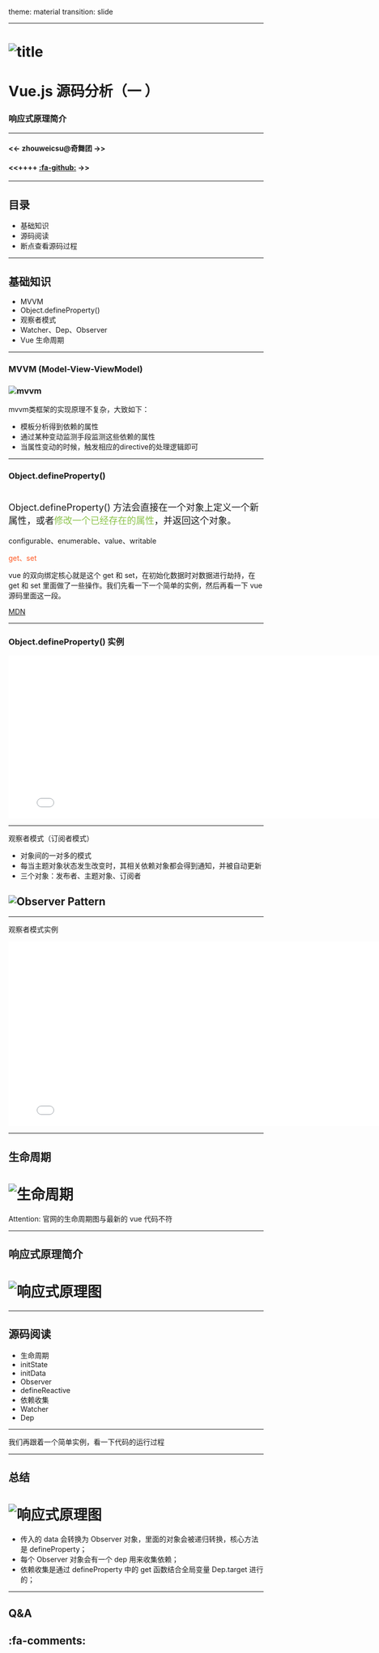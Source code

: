 theme: material
transition: slide

---

# ![title](content/imgs/vue-logo.png)

# Vue.js 源码分析（一	）
### 响应式原理简介

---

#### <<- zhouweicsu@奇舞团 ->>
#### <<++++ [:fa-github:](https://github.com/zhouweicsu) ->>


---

## 目录

* 基础知识
* 源码阅读
* 断点查看源码过程

---

## 基础知识

* MVVM
* Object.defineProperty()
* 观察者模式
* Watcher、Dep、Observer
* Vue 生命周期

---

### MVVM (Model-View-ViewModel)

### ![mvvm](content/imgs/mvvm-light.png)

mvvm类框架的实现原理不复杂，大致如下：
* 模板分析得到依赖的属性
* 通过某种变动监测手段监测这些依赖的属性
* 当属性变动的时候，触发相应的directive的处理逻辑即可


---

### Object.defineProperty()

<p style="font-size: 18px; padding-top: 20px;">Object.defineProperty() 方法会直接在一个对象上定义一个新属性，或者<span  style="color: #8BC34A;">修改一个已经存在的属性</span>，并返回这个对象。</p>

configurable、enumerable、value、writable

<p style="color: #FF5722">get、set</p>

vue 的双向绑定核心就是这个 get 和 set，在初始化数据时对数据进行劫持，在 get 和 set 里面做了一些操作。我们先看一下一个简单的实例，然后再看一下 vue 源码里面这一段。

[MDN](https://developer.mozilla.org/zh-CN/docs/Web/JavaScript/Reference/Global_Objects/Object/defineProperty)

---

### Object.defineProperty() 实例

<iframe height='321' width="800" scrolling='no' title='BWaGPo' src='//codepen.io/zhouweicsu/embed/BWaGPo/?height=321&theme-id=0&default-tab=result&embed-version=2' frameborder='no' allowtransparency='true' allowfullscreen='true'>See the Pen <a href='http://codepen.io/zhouweicsu/pen/BWaGPo/'>BWaGPo</a> by zhouwei (<a href='http://codepen.io/zhouweicsu'>@zhouweicsu</a>) on <a href='http://codepen.io'>CodePen</a>.
</iframe>


---

观察者模式（订阅者模式）

* 对象间的一对多的模式
* 每当主题对象状态发生改变时，其相关依赖对象都会得到通知，并被自动更新
* 三个对象：发布者、主题对象、订阅者

## ![Observer Pattern](content/imgs/observer-pattern.png)
---

观察者模式实例

<iframe height='365' width="800" scrolling='no' title='peJWaq' src='//codepen.io/zhouweicsu/embed/peJWaq/?height=365&theme-id=0&default-tab=result&embed-version=2' frameborder='no' allowtransparency='true' allowfullscreen='true'>See the Pen <a href='http://codepen.io/zhouweicsu/pen/peJWaq/'>peJWaq</a> by zhouwei (<a href='http://codepen.io/zhouweicsu'>@zhouweicsu</a>) on <a href='http://codepen.io'>CodePen</a>.
</iframe>

---

## 生命周期

# ![生命周期](content/imgs/vue-lifecycle.png)

Attention: 官网的生命周期图与最新的 vue 代码不符

---

## 响应式原理简介

# ![响应式原理图](content/imgs/vue-reactivity.png)

---

##  源码阅读

* 生命周期
* initState
* initData
* Observer
* defineReactive
* 依赖收集
* Watcher
* Dep

---

我们再跟着一个简单实例，看一下代码的运行过程

---

## 总结

# ![响应式原理图](content/imgs/vue-reactive.jpg)

* 传入的 data 会转换为 Observer 对象，里面的对象会被递归转换，核心方法是 defineProperty；
* 每个 Observer 对象会有一个 dep 用来收集依赖；
* 依赖收集是通过 defineProperty 中的 get 函数结合全局变量 Dep.target 进行的；

---

## Q&A

## :fa-comments:





